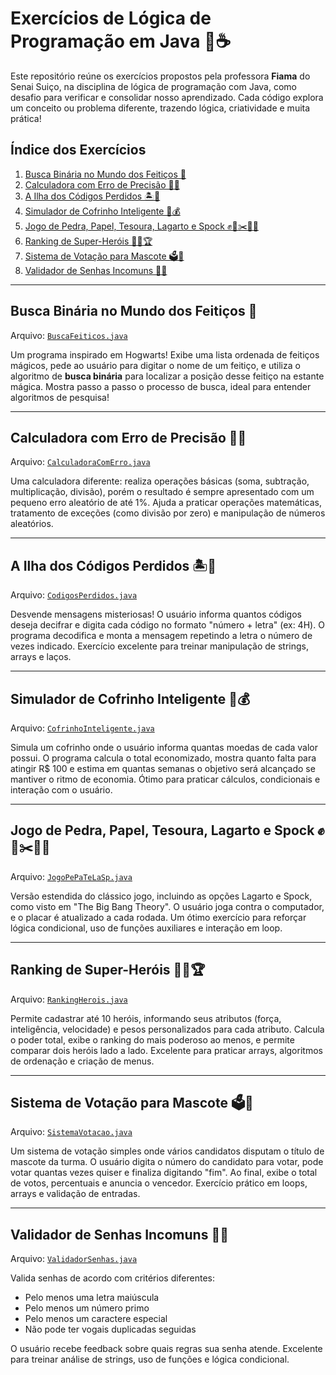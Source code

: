 # Exercícios de Lógica de Programação em Java 🧩☕

Este repositório reúne os exercícios propostos pela professora **Fiama** do Senai Suiço, na disciplina de lógica de programação com Java, como desafio para verificar e consolidar nosso aprendizado. Cada código explora um conceito ou problema diferente, trazendo lógica, criatividade e muita prática!

## Índice dos Exercícios

1. [Busca Binária no Mundo dos Feitiços 🔮](#busca-binária-no-mundo-dos-feitiços-)
2. [Calculadora com Erro de Precisão 🤪🧮](#calculadora-com-erro-de-precisão-)
3. [A Ilha dos Códigos Perdidos 🏝️🔑](#a-ilha-dos-códigos-perdidos-)
4. [Simulador de Cofrinho Inteligente 🐷💰](#simulador-de-cofrinho-inteligente-)
5. [Jogo de Pedra, Papel, Tesoura, Lagarto e Spock ✊📄✂️🦎🖖](#jogo-de-pedra-papel-tesoura-lagarto-e-spock-)
6. [Ranking de Super-Heróis 🦸‍♂️🏆](#ranking-de-super-heróis-)
7. [Sistema de Votação para Mascote 🗳️🦁](#sistema-de-votação-para-mascote-)
8. [Validador de Senhas Incomuns 🔐🤓](#validador-de-senhas-incomuns-)

---

## Busca Binária no Mundo dos Feitiços 🔮
Arquivo: [`BuscaFeiticos.java`](BuscaFeiticos.java)

Um programa inspirado em Hogwarts! Exibe uma lista ordenada de feitiços mágicos, pede ao usuário para digitar o nome de um feitiço, e utiliza o algoritmo de **busca binária** para localizar a posição desse feitiço na estante mágica. Mostra passo a passo o processo de busca, ideal para entender algoritmos de pesquisa!

---

## Calculadora com Erro de Precisão 🤪🧮
Arquivo: [`CalculadoraComErro.java`](CalculadoraComErro.java)

Uma calculadora diferente: realiza operações básicas (soma, subtração, multiplicação, divisão), porém o resultado é sempre apresentado com um pequeno erro aleatório de até 1%. Ajuda a praticar operações matemáticas, tratamento de exceções (como divisão por zero) e manipulação de números aleatórios.

---

## A Ilha dos Códigos Perdidos 🏝️🔑
Arquivo: [`CodigosPerdidos.java`](CodigosPerdidos.java)

Desvende mensagens misteriosas! O usuário informa quantos códigos deseja decifrar e digita cada código no formato "número + letra" (ex: 4H). O programa decodifica e monta a mensagem repetindo a letra o número de vezes indicado. Exercício excelente para treinar manipulação de strings, arrays e laços.

---

## Simulador de Cofrinho Inteligente 🐷💰
Arquivo: [`CofrinhoInteligente.java`](CofrinhoInteligente.java)

Simula um cofrinho onde o usuário informa quantas moedas de cada valor possui. O programa calcula o total economizado, mostra quanto falta para atingir R$ 100 e estima em quantas semanas o objetivo será alcançado se mantiver o ritmo de economia. Ótimo para praticar cálculos, condicionais e interação com o usuário.

---

## Jogo de Pedra, Papel, Tesoura, Lagarto e Spock ✊📄✂️🦎🖖
Arquivo: [`JogoPePaTeLaSp.java`](JogoPePaTeLaSp.java)

Versão estendida do clássico jogo, incluindo as opções Lagarto e Spock, como visto em "The Big Bang Theory". O usuário joga contra o computador, e o placar é atualizado a cada rodada. Um ótimo exercício para reforçar lógica condicional, uso de funções auxiliares e interação em loop.

---

## Ranking de Super-Heróis 🦸‍♂️🏆
Arquivo: [`RankingHerois.java`](RankingHerois.java)

Permite cadastrar até 10 heróis, informando seus atributos (força, inteligência, velocidade) e pesos personalizados para cada atributo. Calcula o poder total, exibe o ranking do mais poderoso ao menos, e permite comparar dois heróis lado a lado. Excelente para praticar arrays, algoritmos de ordenação e criação de menus.

---

## Sistema de Votação para Mascote 🗳️🦁
Arquivo: [`SistemaVotacao.java`](SistemaVotacao.java)

Um sistema de votação simples onde vários candidatos disputam o título de mascote da turma. O usuário digita o número do candidato para votar, pode votar quantas vezes quiser e finaliza digitando "fim". Ao final, exibe o total de votos, percentuais e anuncia o vencedor. Exercício prático em loops, arrays e validação de entradas.

---

## Validador de Senhas Incomuns 🔐🤓
Arquivo: [`ValidadorSenhas.java`](ValidadorSenhas.java)

Valida senhas de acordo com critérios diferentes:
- Pelo menos uma letra maiúscula
- Pelo menos um número primo
- Pelo menos um caractere especial
- Não pode ter vogais duplicadas seguidas

O usuário recebe feedback sobre quais regras sua senha atende. Excelente para treinar análise de strings, uso de funções e lógica condicional.
